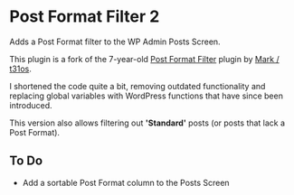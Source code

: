 # Post Format Filter 2
Adds a Post Format filter to the WP Admin Posts Screen.

This plugin is a fork of the 7-year-old [Post Format Filter](https://wordpress.org/plugins/post-format-filter/) plugin by [Mark / t31os](https://profiles.wordpress.org/t31os_).

I shortened the code quite a bit, removing outdated functionality and replacing global variables with WordPress functions that have since been introduced.

This version also allows filtering out **'Standard'** posts (or posts that lack a Post Format).

## To Do
- Add a sortable Post Format column to the Posts Screen
